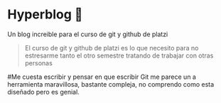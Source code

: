 # Hyperblog 🤙
Un blog increible para el curso de git y github de platzi
> El curso de git y github de platzi es lo que necesito para no estresarme tanto el otro semestre tratando de trabajar con otras personas

#Me cuesta escribir y pensar en que escribir
Git me parece un a herramienta maravillosa, bastante compleja, no comprendo como esta diseñado pero es genial.
